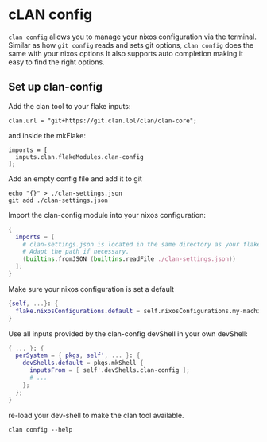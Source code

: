 # cLAN config

`clan config` allows you to manage your nixos configuration via the terminal.
Similar as how `git config` reads and sets git options, `clan config` does the same with your nixos options
It also supports auto completion making it easy to find the right options.

## Set up clan-config

Add the clan tool to your flake inputs:

```
clan.url = "git+https://git.clan.lol/clan/clan-core";
```

and inside the mkFlake:

```
imports = [
  inputs.clan.flakeModules.clan-config
];
```

Add an empty config file and add it to git

```command
echo "{}" > ./clan-settings.json
git add ./clan-settings.json
```

Import the clan-config module into your nixos configuration:

```nix
{
  imports = [
    # clan-settings.json is located in the same directory as your flake.
    # Adapt the path if necessary.
    (builtins.fromJSON (builtins.readFile ./clan-settings.json))
  ];
}


```

Make sure your nixos configuration is set a default

```nix
{self, ...}: {
  flake.nixosConfigurations.default = self.nixosConfigurations.my-machine;
}
```

Use all inputs provided by the clan-config devShell in your own devShell:

```nix
{ ... }: {
  perSystem = { pkgs, self', ... }: {
    devShells.default = pkgs.mkShell {
      inputsFrom = [ self'.devShells.clan-config ];
      # ...
    };
  };
}
```

re-load your dev-shell to make the clan tool available.

```command
clan config --help
```
